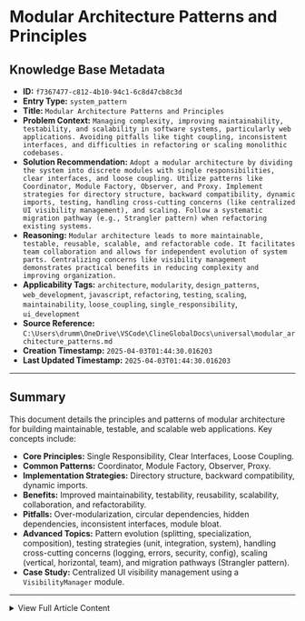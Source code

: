 # Modular Architecture Patterns and Principles

## Knowledge Base Metadata

*   **ID:** `f7367477-c812-4b10-94c1-6c8d47cb8c3d`
*   **Entry Type:** `system_pattern`
*   **Title:** `Modular Architecture Patterns and Principles`
*   **Problem Context:** `Managing complexity, improving maintainability, testability, and scalability in software systems, particularly web applications. Avoiding pitfalls like tight coupling, inconsistent interfaces, and difficulties in refactoring or scaling monolithic codebases.`
*   **Solution Recommendation:** `Adopt a modular architecture by dividing the system into discrete modules with single responsibilities, clear interfaces, and loose coupling. Utilize patterns like Coordinator, Module Factory, Observer, and Proxy. Implement strategies for directory structure, backward compatibility, dynamic imports, testing, handling cross-cutting concerns (like centralized UI visibility management), and scaling. Follow a systematic migration pathway (e.g., Strangler pattern) when refactoring existing systems.`
*   **Reasoning:** `Modular architecture leads to more maintainable, testable, reusable, scalable, and refactorable code. It facilitates team collaboration and allows for independent evolution of system parts. Centralizing concerns like visibility management demonstrates practical benefits in reducing complexity and improving organization.`
*   **Applicability Tags:** `architecture`, `modularity`, `design_patterns`, `web_development`, `javascript`, `refactoring`, `testing`, `scaling`, `maintainability`, `loose_coupling`, `single_responsibility`, `ui_development`
*   **Source Reference:** `C:\Users\drumm\OneDrive\VSCode\ClineGlobalDocs\universal\modular_architecture_patterns.md`
*   **Creation Timestamp:** `2025-04-03T01:44:30.016203`
*   **Last Updated Timestamp:** `2025-04-03T01:44:30.016203`

---

## Summary

This document details the principles and patterns of modular architecture for building maintainable, testable, and scalable web applications. Key concepts include:

*   **Core Principles:** Single Responsibility, Clear Interfaces, Loose Coupling.
*   **Common Patterns:** Coordinator, Module Factory, Observer, Proxy.
*   **Implementation Strategies:** Directory structure, backward compatibility, dynamic imports.
*   **Benefits:** Improved maintainability, testability, reusability, scalability, collaboration, and refactorability.
*   **Pitfalls:** Over-modularization, circular dependencies, hidden dependencies, inconsistent interfaces, module bloat.
*   **Advanced Topics:** Pattern evolution (splitting, specialization, composition), testing strategies (unit, integration, system), handling cross-cutting concerns (logging, errors, security, config), scaling (vertical, horizontal, team), and migration pathways (Strangler pattern).
*   **Case Study:** Centralized UI visibility management using a `VisibilityManager` module.

---

<details>
<summary>View Full Article Content</summary>

## Article Content

# Modular Architecture Patterns

## Overview

Modular architecture is a design approach that divides a system into discrete, manageable modules with clear responsibilities. This document outlines key patterns and principles for implementing modular architecture in web applications, based on practical implementations.

## Core Principles

### Single Responsibility

Each module should have one clearly defined responsibility:

- **Focus**: A module should do one thing and do it well
- **Cohesion**: Related functionality should be grouped together
- **Independence**: Modules should be as self-contained as possible

### Clear Interfaces

Modules should communicate through well-defined interfaces:

- **Explicit Exports**: Only expose what other modules need
- **Information Hiding**: Keep implementation details private
- **Consistent Naming**: Use clear, consistent naming conventions

### Loose Coupling

Modules should minimize dependencies on other modules:

- **Dependency Injection**: Pass dependencies rather than hardcoding them
- **Event-Based Communication**: Use events for cross-module communication
- **State Management**: Use centralized state management when appropriate

## Common Patterns

### Coordinator Pattern

A coordinator module orchestrates the interaction between other modules:

```javascript
// coordinator.js
import { initModuleA } from './moduleA.js';
import { initModuleB } from './moduleB.js';
import { initModuleC } from './moduleC.js';

export function initSystem() {
  // Initialize all modules in the correct order
  initModuleA();
  initModuleB();
  initModuleC();
  
  // Set up cross-module communication
  // Subscribe to global events or state changes
}
```

Key characteristics:
- Initializes other modules in the correct order
- Manages cross-module communication
- Often subscribes to global events or state changes
- May re-export functionality from individual modules

### Module Factory Pattern

A factory function creates and returns module instances:

```javascript
// moduleFactory.js
export function createModule(config) {
  // Private state
  let state = { ...config };
  
  // Private functions
  function privateFunction() {
    // Implementation
  }
  
  // Public API
  return {
    initialize() {
      // Setup code
    },
    doSomething() {
      privateFunction();
      // Implementation
    },
    getState() {
      return { ...state }; // Return copy to prevent mutation
    }
  };
}
```

Key characteristics:
- Creates encapsulated module instances
- Maintains private state and functions
- Returns only the public API
- Allows configuration through parameters

### Observer Pattern

Modules communicate through a publish-subscribe mechanism:

```javascript
// eventBus.js
const subscribers = {};

export function subscribe(event, callback) {
  if (!subscribers[event]) {
    subscribers[event] = [];
  }
  subscribers[event].push(callback);
  
  // Return unsubscribe function
  return () => {
    subscribers[event] = subscribers[event].filter(cb => cb !== callback);
  };
}

export function publish(event, data) {
  if (subscribers[event]) {
    subscribers[event].forEach(callback => callback(data));
  }
}
```

Key characteristics:
- Decouples publishers from subscribers
- Allows one-to-many communication
- Modules can communicate without direct references
- Facilitates loose coupling between modules

### Proxy Pattern

A proxy module provides a simplified or controlled interface to another module:

```javascript
// apiProxy.js
import { rawApiModule } from './api.js';

// Simplified and controlled interface
export const api = {
  async getData(id) {
    try {
      const result = await rawApiModule.fetchData(id);
      return result.data;
    } catch (error) {
      console.error('Error fetching data:', error);
      return null;
    }
  },
  // Other methods...
};
```

Key characteristics:
- Simplifies complex interfaces
- Adds cross-cutting concerns (logging, error handling)
- Controls access to underlying functionality
- Provides a stable interface even if the implementation changes

### UI Builder Pattern

Separates complex DOM element creation logic from the component that manages the element's state and behavior. The builder class typically takes configuration and a parent container, constructs the DOM subtree, and returns references to key elements.

```javascript
// Example: Simplified concept
import { ControlPanelUIBuilder } from './ui/ControlPanelUIBuilder.js';

class ControlPanel {
  async createElements() {
    this.uiBuilder = new ControlPanelUIBuilder(this.container);
    const builtElements = this.uiBuilder.build();
    // Store and use references from builtElements...
    this.elements.resetButton = builtElements.resetButton;
  }
}
```
*Source Example: `v2/js/components/controls/ui/ControlPanelUIBuilder.js` used by `ControlPanel`.*

Key characteristics:
- Encapsulates DOM construction details.
- Simplifies the main component class.
- Improves adherence to Single Responsibility Principle for UI components.
- Makes the main component focus on state and event handling.

### Dynamic Sub-Component Lifecycle Manager Pattern

A dedicated manager class handles the lifecycle (creation, initialization, destruction) of related sub-components, often triggered by application-wide events. This is useful when a parent component needs to manage multiple instances of different types of sub-components whose existence is dynamic.

```javascript
// Example: Simplified concept
import { EventBus } from '../core/event-bus.js';
import { ClockControls } from './clock-controls.js';
// ... other control imports

class DynamicControlManager {
  constructor(placeholders, elementManager) {
    this.placeholders = placeholders;
    this.elementManager = elementManager;
    this.activeControls = new Map();
    this.controlMap = { /* type to class/placeholder mapping */ };
    this._subscribeToEvents();
  }

  _subscribeToEvents() {
    EventBus.subscribe('element:created', this._handleElementCreated.bind(this));
    EventBus.subscribe('element:destroyed', this._handleElementDestroyed.bind(this));
  }

  async _handleElementCreated(id, type) {
    // Factory logic: Find control class based on type
    // Instantiate, initialize, add to placeholder, track instance
  }

  _handleElementDestroyed(id) {
    // Find tracked instance, call destroy, remove tracking
  }
  // ... init, destroy methods
}
```
*Source Example: `v2/js/managers/DynamicControlManager.js` used by `ControlPanel`.*

Key characteristics:
- Centralizes dynamic sub-component management logic.
- Decouples parent component from direct sub-component lifecycle handling.
- Often uses an Event Bus for triggers.
- May incorporate Factory logic to determine which sub-component type to create.
- Reduces complexity of the parent component.

## Implementation Strategies

### Directory Structure

Organize files to reflect the modular architecture:

```
src/
├── modules/
│   ├── moduleA/
│   │   ├── index.js       # Public API
│   │   ├── internal.js    # Private implementation
│   │   └── utils.js       # Module-specific utilities
│   ├── moduleB/
│   │   ├── index.js
│   │   └── ...
│   └── ...
├── core/
│   ├── state.js          # Shared state management
│   ├── events.js         # Event bus
│   └── ...
└── main.js               # Application entry point
```

### Backward Compatibility

When refactoring to a modular architecture, maintain backward compatibility:

```javascript
// legacy.js (compatibility layer)
import * as moduleA from './modules/moduleA/index.js';
import * as moduleB from './modules/moduleB/index.js';

// Re-export everything for backward compatibility
export * from './modules/moduleA/index.js';
export * from './modules/moduleB/index.js';

// Legacy functions that combine functionality from multiple modules
export function legacyFunction() {
  moduleA.doSomething();
  return moduleB.getSomething();
}
```

### Dynamic Imports

Use dynamic imports for code splitting and lazy loading:

```javascript
async function loadModuleWhenNeeded() {
  const { default: module } = await import('./modules/heavyModule.js');
  module.initialize();
}

// Only load when user interacts with a specific feature
button.addEventListener('click', loadModuleWhenNeeded);
```

## Benefits

1. **Maintainability**: Smaller, focused modules are easier to understand and maintain
2. **Testability**: Isolated modules with clear interfaces are easier to test
3. **Reusability**: Well-designed modules can be reused across projects
4. **Scalability**: New features can be added as new modules without disrupting existing code
5. **Collaboration**: Team members can work on different modules simultaneously
6. **Refactorability**: Modules can be refactored independently with minimal impact on other modules

## Common Pitfalls

1. **Over-modularization**: Creating too many tiny modules can increase complexity
2. **Circular Dependencies**: Modules that depend on each other create tight coupling
3. **Hidden Dependencies**: Modules that rely on global state or implicit dependencies
4. **Inconsistent Interfaces**: Modules with inconsistent APIs create confusion
5. **Module Bloat**: Modules that grow beyond their single responsibility

## Case Study: UI Controls System

A real-world example of modular architecture is a UI controls system with these modules:

- **Coordinator Module**: Initializes all controls and handles state changes
- **Individual Control Modules**: Each responsible for a specific control type
- **Visibility Module**: Manages showing/hiding of control panels
- **State Module**: Centralized state management with persistence

This approach allows:
- Adding new control types without modifying existing code
- Testing each control type in isolation
- Reusing control modules across different projects
- Maintaining backward compatibility during refactoring

## Pattern Evolution

Modules naturally evolve over time as requirements change and systems grow:

### Growth Patterns

1. **Splitting**: When a module grows too large or handles too many responsibilities:
   - Identify distinct responsibilities within the module
   - Extract each responsibility into its own module
   - Create interfaces between the new modules
   - Update dependencies to reference the new modules

2. **Specialization**: When a generic module needs to handle specific cases:
   - Create specialized versions of the module for different contexts
   - Extract common functionality into a shared base module
   - Use inheritance or composition to share behavior
   - Implement the Strategy pattern for runtime specialization

3. **Composition**: When functionality needs to be combined in different ways:
   - Break modules into smaller, focused components
   - Create higher-level modules that compose these components
   - Use dependency injection to configure compositions
   - Consider using a composition framework or container

### Refactoring Triggers

Watch for these signs that a module needs evolution:

- **Size**: Module has grown too large (hundreds of lines)
- **Complexity**: Module has become difficult to understand
- **Coupling**: Module has too many dependencies
- **Changeability**: Module changes frequently for different reasons
- **Reusability**: Parts of the module could be reused elsewhere
- **Testing**: Module is difficult to test in isolation

## Testing Strategies

Modular architecture enables more effective testing strategies:

### Unit Testing

1. **Module Isolation**:
   - Mock or stub all dependencies
   - Test only the module's internal logic
   - Use dependency injection to replace real dependencies with test doubles

```javascript
// Example: Testing a module with dependency injection
function createUserService(dependencies) {
  const { userRepository, emailService } = dependencies;

  return {
    createUser: async (userData) => {
      const user = await userRepository.save(userData);
      await emailService.sendWelcomeEmail(user.email);
      return user;
    }
  };
}

// In tests
const mockUserRepo = { save: jest.fn().mockResolvedValue({ id: 1, email: 'test@example.com' }) };
const mockEmailService = { sendWelcomeEmail: jest.fn().mockResolvedValue(true) };

const userService = createUserService({ 
  userRepository: mockUserRepo, 
  emailService: mockEmailService 
});

await userService.createUser({ name: 'Test User', email: 'test@example.com' });

expect(mockUserRepo.save).toHaveBeenCalledWith({ name: 'Test User', email: 'test@example.com' });
expect(mockEmailService.sendWelcomeEmail).toHaveBeenCalledWith('test@example.com');
```

2. **Interface Testing**:
   - Focus on testing the module's public API
   - Verify that the module fulfills its contract
   - Test edge cases and error handling

### Integration Testing

1. **Module Pairs**:
   - Test pairs of modules that interact directly
   - Verify correct communication between modules
   - Mock external dependencies beyond the pair

2. **Subsystem Testing**:
   - Group related modules and test them together
   - Verify that modules work correctly as a subsystem
   - Mock dependencies outside the subsystem

### System Testing

1. **End-to-End Tests**:
   - Test the entire system with all modules
   - Focus on user workflows and scenarios
   - Minimize mocking to test real interactions

2. **Contract Tests**:
   - Verify that modules adhere to their contracts
   - Use tools like Pact or consumer-driven contract testing
   - Ensure compatibility between module versions

## Cross-Cutting Concerns

Some concerns span multiple modules and require special handling:

### Logging

1. **Dependency Injection**:
   - Inject a logger into each module
   - Use a common logger interface
   - Configure logging behavior centrally

```javascript
function createModule(logger) {
  return {
    doSomething() {
      logger.info('Doing something');
      // Implementation
      if (error) logger.error('Something went wrong', error);
    }
  };
}
```

2. **Aspect-Oriented Programming**:
   - Use decorators or proxies to add logging
   - Keep logging separate from business logic
   - Apply logging consistently across modules

```javascript
function withLogging(module, logger) {
  return new Proxy(module, {
    get(target, property) {
      const original = target[property];
      if (typeof original === 'function') {
        return function(...args) {
          logger.debug(`Calling ${property}`, args);
          try {
            const result = original.apply(target, args);
            logger.debug(`${property} returned`, result);
            return result;
          } catch (error) {
            logger.error(`${property} failed`, error);
            throw error;
          }
        };
      }
      return original;
    }
  });
}

// Usage
const userService = withLogging(createUserService(dependencies), logger);
```

### Error Handling

1. **Centralized Error Handling**:
   - Create an error handling module
   - Standardize error formats and codes
   - Implement consistent error reporting

2. **Error Boundaries**:
   - Define clear boundaries for error propagation
   - Handle errors at the appropriate level
   - Prevent cascading failures between modules

### Security

1. **Security Middleware**:
   - Implement security checks as middleware
   - Apply security consistently across modules
   - Centralize authentication and authorization

2. **Principle of Least Privilege**:
   - Give modules only the permissions they need
   - Isolate sensitive operations in dedicated modules
   - Use capability-based security models

### Configuration

1. **Configuration Injection**:
   - Inject configuration into modules
   - Use a central configuration service
   - Support environment-specific configuration

2. **Feature Flags**:
   - Implement feature flags for conditional behavior
   - Control features centrally but apply locally
   - Support gradual rollout of new functionality

## Scaling Considerations

Modular architecture supports different scales of applications:

### Vertical Scaling

1. **Performance Optimization**:
   - Optimize critical modules independently
   - Profile and identify bottlenecks
   - Replace inefficient implementations without affecting other modules

2. **Resource Management**:
   - Allocate resources based on module needs
   - Implement resource pooling for shared resources
   - Use lazy loading for resource-intensive modules

### Horizontal Scaling

1. **Microservices**:
   - Convert modules to independent microservices
   - Define clear service boundaries
   - Implement inter-service communication

2. **Distributed Systems**:
   - Distribute modules across multiple servers
   - Implement distributed state management
   - Handle network failures and latency

### Team Scaling

1. **Team Ownership**:
   - Assign modules to specific teams
   - Define clear interfaces between team-owned modules
   - Implement team-specific development workflows

2. **Documentation and Knowledge Sharing**:
   - Document module interfaces and behaviors
   - Create architectural diagrams showing module relationships
   - Establish cross-team communication channels

## Migration Pathway

Refactoring monolithic code to modular architecture requires a systematic approach:

### Assessment Phase

1. **Code Analysis**:
   - Identify natural boundaries in the codebase
   - Map dependencies between components
   - Identify cross-cutting concerns

2. **Architecture Planning**:
   - Define target module structure
   - Establish interface contracts
   - Create a phased migration plan

### Implementation Phase

1. **Strangler Pattern**:
   - Gradually replace parts of the monolith
   - Keep the system functional during migration
   - Redirect calls to new modular implementations

```javascript
// Before: Direct call to monolithic function
function processOrder(order) {
  // Complex monolithic implementation
}

// During migration: Strangler facade
function processOrder(order) {
  if (shouldUseNewImplementation(order)) {
    return newOrderProcessingModule.processOrder(order);
  } else {
    return legacyProcessOrder(order);
  }
}

function legacyProcessOrder(order) {
  // Original monolithic implementation
}
```

2. **Seam Creation**:
   - Identify and create seams in the monolith
   - Insert abstraction layers at seam points
   - Gradually extract functionality along seams

3. **Incremental Refactoring**:
   - Refactor one module at a time
   - Maintain backward compatibility
   - Add comprehensive tests before refactoring

### Validation Phase

1. **Parallel Running**:
   - Run old and new implementations in parallel
   - Compare outputs to ensure correctness
   - Gradually shift traffic to new implementation

2. **Feature Parity Verification**:
   - Verify that all features are preserved
   - Create a feature checklist
   - Test edge cases and error handling

### Completion Phase

1. **Legacy Code Removal**:
   - Remove deprecated code paths
   - Clean up strangler facades
   - Document the new architecture

2. **Performance Optimization**:
   - Optimize the new modular system
   - Address any performance regressions
   - Implement module-specific optimizations

## Conclusion

Modular architecture provides a powerful approach to managing complexity in software systems. By following these patterns and principles, developers can create more maintainable, testable, and scalable applications. The ability to evolve modules over time, handle cross-cutting concerns effectively, and scale both vertically and horizontally makes modular architecture suitable for applications of all sizes and complexities.

## Pattern Example: Centralized UI Visibility Management

A common challenge in UI development is managing the visibility of elements based on user activity (like mouse movement) and application state (like whether a control panel is open). Handling this within each individual component leads to duplicated logic and tight coupling. A modular approach centralizes this logic.

**Problem:** Multiple UI elements (e.g., hints, buttons, panels) need to appear on mouse activity but hide after inactivity, unless a main control panel is explicitly opened.

**Solution:** Implement a `VisibilityManager` module.

**Key Components:**

1.  **`VisibilityManager` Module:**
    *   **Responsibility:** Manages the visibility (`.visible` CSS class) of a registered set of UI elements.
    *   **State:** Tracks internal state like `isVisible`, `activityDetected`, and the relevant application state (`controlsOpen`).
    *   **Dependencies:** Injected `StateManager` (or `EventBus` for state updates).
    *   **Configuration:** Accepts an array of element IDs to manage and options like delays (`mouseIdleHideDelay`, `mouseMoveShowDelay`) and behavior flags (`showOnActivityWhenClosed`).
    *   **Listeners:**
        *   Listens to global `mousemove` to detect activity.
        *   Listens to global `blur` to hide elements when the window loses focus.
        *   Subscribes to specific state change events via `EventBus` (e.g., `state:settings.controls.isOpen:changed`).
    *   **Logic:** Contains the core `updateVisibility` logic that checks `controlsOpen` state and `activityDetected` flag (and configuration options) to decide whether to call `showManagedElements` or `hideManagedElements`.
    *   **Actions:** Adds/removes a CSS class (e.g., `.visible`) to the managed DOM elements.

2.  **`StateManager` Module:**
    *   Holds the application state, including the flag controlling the main panel's visibility (e.g., `settings.controls.isOpen`).

3.  **`EventBus` Module:**
    *   Used by `StateManager` to publish state change events (e.g., `state:settings.controls.isOpen:changed`).
    *   Used by UI elements (like a hint button) to publish action requests (e.g., `controls:toggle`).
    *   Used by `VisibilityManager` to subscribe to relevant state change events.

4.  **UI Components (e.g., `HintElement`, `DonateElement`, `ControlPanel`):**
    *   Stripped of internal visibility logic (timers, state subscriptions, complex listeners).
    *   Focus solely on their core responsibility (displaying content, handling specific interactions like clicks).
    *   `ControlPanel` listens for `controls:toggle` event and updates the state in `StateManager`.

5.  **Application Initializer (`app.js`):**
    *   Instantiates `StateManager`, `EventBus`, UI components, and `VisibilityManager`.
    *   Creates separate `VisibilityManager` instances with different configurations if needed (e.g., one for hint/donate that shows on activity, one for the panel itself that doesn't).
    *   Passes necessary dependencies (StateManager, element IDs) to `VisibilityManager` instances.
    *   Calls `init()` on the managers.

**Benefits:**

*   **Single Responsibility:** UI components focus on their core function; `VisibilityManager` focuses solely on visibility logic.
*   **Loose Coupling:** Components don't need direct references to each other for visibility. Communication happens via `EventBus` and shared state.
*   **Centralized State:** Visibility is driven by the `StateManager`'s `settings.controls.isOpen` flag.
*   **Reusability & Configurability:** The `VisibilityManager` can be reused for different sets of elements with different timing or behavior rules via its options.
*   **Maintainability:** Visibility logic is in one place, making it easier to understand, debug, and modify.

**Alignment with Principles:**

*   **Centralized State Management:** Visibility depends on `StateManager`.
*   **Event-Driven Architecture:** `EventBus` is used for state change notifications and toggle requests.
*   **Visibility & Rendering Control:** Visibility is managed centrally and applied via CSS classes based on state.

</details>
